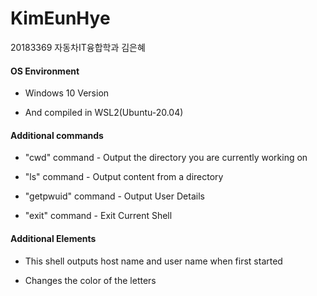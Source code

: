# KimEunHye
20183369 자동차IT융합학과 김은혜


#### OS Environment

  - Windows 10 Version

  - And compiled in WSL2(Ubuntu-20.04)

  
#### Additional commands

  - "cwd" command - Output the directory you are currently working on

  - "ls" command - Output content from a directory

  - "getpwuid" command - Output User Details

  - "exit" command - Exit Current Shell

  
#### Additional Elements

  - This shell outputs host name and user name when first started

  - Changes the color of the letters
